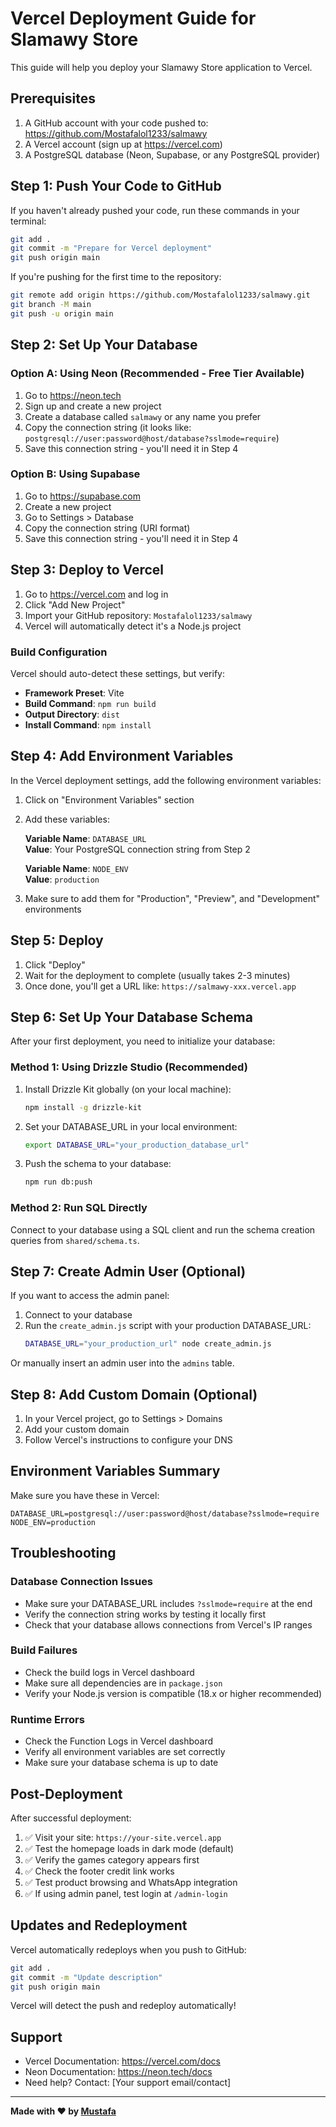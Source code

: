 # Vercel Deployment Guide for Slamawy Store

This guide will help you deploy your Slamawy Store application to Vercel.

## Prerequisites

1. A GitHub account with your code pushed to: https://github.com/Mostafalol1233/salmawy
2. A Vercel account (sign up at https://vercel.com)
3. A PostgreSQL database (Neon, Supabase, or any PostgreSQL provider)

## Step 1: Push Your Code to GitHub

If you haven't already pushed your code, run these commands in your terminal:

```bash
git add .
git commit -m "Prepare for Vercel deployment"
git push origin main
```

If you're pushing for the first time to the repository:

```bash
git remote add origin https://github.com/Mostafalol1233/salmawy.git
git branch -M main
git push -u origin main
```

## Step 2: Set Up Your Database

### Option A: Using Neon (Recommended - Free Tier Available)

1. Go to https://neon.tech
2. Sign up and create a new project
3. Create a database called `salmawy` or any name you prefer
4. Copy the connection string (it looks like: `postgresql://user:password@host/database?sslmode=require`)
5. Save this connection string - you'll need it in Step 4

### Option B: Using Supabase

1. Go to https://supabase.com
2. Create a new project
3. Go to Settings > Database
4. Copy the connection string (URI format)
5. Save this connection string - you'll need it in Step 4

## Step 3: Deploy to Vercel

1. Go to https://vercel.com and log in
2. Click "Add New Project"
3. Import your GitHub repository: `Mostafalol1233/salmawy`
4. Vercel will automatically detect it's a Node.js project

### Build Configuration

Vercel should auto-detect these settings, but verify:

- **Framework Preset**: Vite
- **Build Command**: `npm run build`
- **Output Directory**: `dist`
- **Install Command**: `npm install`

## Step 4: Add Environment Variables

In the Vercel deployment settings, add the following environment variables:

1. Click on "Environment Variables" section
2. Add these variables:

   **Variable Name**: `DATABASE_URL`  
   **Value**: Your PostgreSQL connection string from Step 2

   **Variable Name**: `NODE_ENV`  
   **Value**: `production`

3. Make sure to add them for "Production", "Preview", and "Development" environments

## Step 5: Deploy

1. Click "Deploy"
2. Wait for the deployment to complete (usually takes 2-3 minutes)
3. Once done, you'll get a URL like: `https://salmawy-xxx.vercel.app`

## Step 6: Set Up Your Database Schema

After your first deployment, you need to initialize your database:

### Method 1: Using Drizzle Studio (Recommended)

1. Install Drizzle Kit globally (on your local machine):
   ```bash
   npm install -g drizzle-kit
   ```

2. Set your DATABASE_URL in your local environment:
   ```bash
   export DATABASE_URL="your_production_database_url"
   ```

3. Push the schema to your database:
   ```bash
   npm run db:push
   ```

### Method 2: Run SQL Directly

Connect to your database using a SQL client and run the schema creation queries from `shared/schema.ts`.

## Step 7: Create Admin User (Optional)

If you want to access the admin panel:

1. Connect to your database
2. Run the `create_admin.js` script with your production DATABASE_URL:
   ```bash
   DATABASE_URL="your_production_url" node create_admin.js
   ```

Or manually insert an admin user into the `admins` table.

## Step 8: Add Custom Domain (Optional)

1. In your Vercel project, go to Settings > Domains
2. Add your custom domain
3. Follow Vercel's instructions to configure your DNS

## Environment Variables Summary

Make sure you have these in Vercel:

```
DATABASE_URL=postgresql://user:password@host/database?sslmode=require
NODE_ENV=production
```

## Troubleshooting

### Database Connection Issues

- Make sure your DATABASE_URL includes `?sslmode=require` at the end
- Verify the connection string works by testing it locally first
- Check that your database allows connections from Vercel's IP ranges

### Build Failures

- Check the build logs in Vercel dashboard
- Make sure all dependencies are in `package.json`
- Verify your Node.js version is compatible (18.x or higher recommended)

### Runtime Errors

- Check the Function Logs in Vercel dashboard
- Verify all environment variables are set correctly
- Make sure your database schema is up to date

## Post-Deployment

After successful deployment:

1. ✅ Visit your site: `https://your-site.vercel.app`
2. ✅ Test the homepage loads in dark mode (default)
3. ✅ Verify the games category appears first
4. ✅ Check the footer credit link works
5. ✅ Test product browsing and WhatsApp integration
6. ✅ If using admin panel, test login at `/admin-login`

## Updates and Redeployment

Vercel automatically redeploys when you push to GitHub:

```bash
git add .
git commit -m "Update description"
git push origin main
```

Vercel will detect the push and redeploy automatically!

## Support

- Vercel Documentation: https://vercel.com/docs
- Neon Documentation: https://neon.tech/docs
- Need help? Contact: [Your support email/contact]

---

**Made with ❤️ by [Mustafa](https://linktr.ee/Mustafa_Bemo)**
